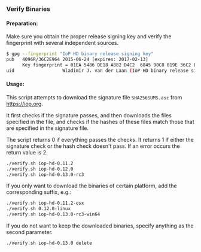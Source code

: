 ### Verify Binaries

#### Preparation:

Make sure you obtain the proper release signing key and verify the fingerprint with several independent sources.

```sh
$ gpg --fingerprint "IoP HD binary release signing key"
pub   4096R/36C2E964 2015-06-24 [expires: 2017-02-13]
      Key fingerprint = 01EA 5486 DE18 A882 D4C2  6845 90C8 019E 36C2 E964
uid                  Wladimir J. van der Laan (IoP HD binary release signing key) <laanwj@gmail.com>
```

#### Usage:

This script attempts to download the signature file `SHA256SUMS.asc` from https://iop.org.

It first checks if the signature passes, and then downloads the files specified in the file, and checks if the hashes of these files match those that are specified in the signature file.

The script returns 0 if everything passes the checks. It returns 1 if either the signature check or the hash check doesn't pass. If an error occurs the return value is 2.


```sh
./verify.sh iop-hd-0.11.2
./verify.sh iop-hd-0.12.0
./verify.sh iop-hd-0.13.0-rc3
```

If you only want to download the binaries of certain platform, add the corresponding suffix, e.g.:

```sh
./verify.sh iop-hd-0.11.2-osx
./verify.sh 0.12.0-linux
./verify.sh iop-hd-0.13.0-rc3-win64
```

If you do not want to keep the downloaded binaries, specify anything as the second parameter.

```sh
./verify.sh iop-hd-0.13.0 delete
```
